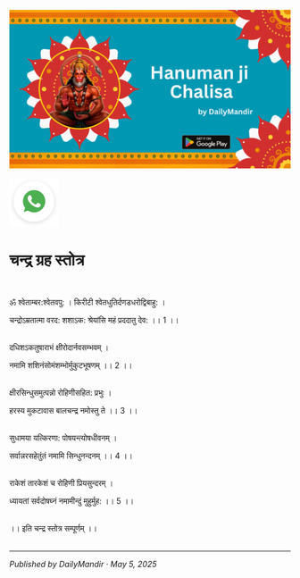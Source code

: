 <!-- Banner SVG -->
![Banner](https://raw.githubusercontent.com/anandwana001/content-repo/refs/heads/main/chalisa/hanuman/hanuman_chalisa_banner.png)

<!-- Share & WhatsApp icons as SVG -->
<a href="https://api.whatsapp.com/send?text=Check%20out%20this%20article%20in%20the%20Daily%20Mandir%20app%3A%20https%3A%2F%2Fwww.dailymandir.com%2Farticles%3FcontentUrl%3Dhttps%253A%252F%252Fraw.githubusercontent.com%252Fanandwana001%252Fcontent-repo%252Frefs%252Fheads%252Fmain%252Fstrotra%252Fnav_grah_strotra%252Fchandra%252Fchandra_strotra.md%26title%3DChandra%2520Strotra">
  <img src="https://raw.githubusercontent.com/anandwana001/content-repo/refs/heads/main/assets/ic_wtsapp_share_rounded.svg" alt="WhatsApp"/>
</a>


<br>


# चन्द्र ग्रह स्तोत्र

<br>                                                    


ॐ श्वेताम्बर:श्वेतवपु: । किरीटी श्वेतधुतिर्दणडधरोद्विबाहु: ।<br> 

चन्द्रोऽम्रतात्मा वरद: शशाऽक: श्रेयांसि महं प्रददातु देव: ।। 1 ।।<br> <br> 

दधिशऽकतुषाराभं क्षीरोदार्नवसम्भवम् ।<br> 

नमामि शशिनंसोमंशम्भोर्मुकुटभूषणम् ।। 2 ।।<br> <br> 

क्षीरसिन्धुसमुत्पन्नो रोहिणीसहित: प्रभुः ।<br> 

हरस्य मुकटावास बालचन्द्र नमोस्तु ते ।। 3 ।।<br> <br> 

सुधामया यत्किरणा: पोषयन्त्योषधीवनम् ।<br> 

सर्वान्नरसहेतुंतं नमामि सिन्धुनन्दनम् ।। 4 ।।<br> <br> 

राकेशं तारकेशं च रोहिणी प्रियसुन्दरम् ।<br> 

ध्यायतां सर्वदोषघ्नं नमामीन्दुं मुहुर्मुह: ।। 5 ।।<br> <br> 

।। इति चन्द्र स्तोत्र सम्पूर्णम् ।।<br> 
<br>

---

*Published by DailyMandir · May 5, 2025*


